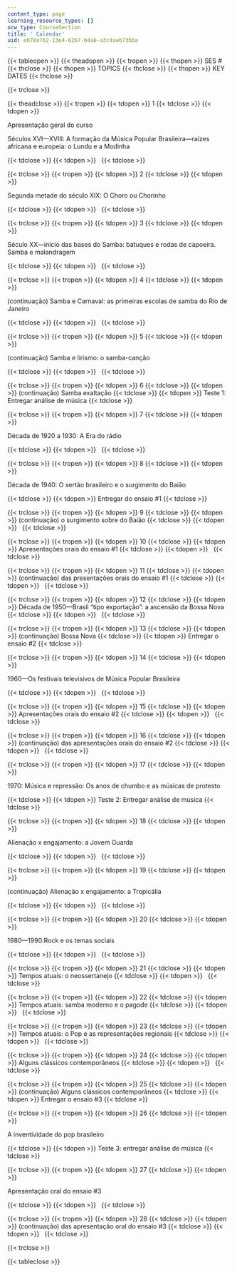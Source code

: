 ```yaml
---
content_type: page
learning_resource_types: []
ocw_type: CourseSection
title: ' Calendar'
uid: eb70a762-13e4-6267-b4a6-a3c4aeb73bba
---
```


  
{{< tableopen >}}
{{< theadopen >}}
{{< tropen >}}
{{< thopen >}}
SES #
{{< thclose >}}
{{< thopen >}}
TOPICS
{{< thclose >}}
{{< thopen >}}
KEY DATES
{{< thclose >}}

{{< trclose >}}

{{< theadclose >}}
{{< tropen >}}
{{< tdopen >}}
1
{{< tdclose >}}
{{< tdopen >}}


Apresentação geral do curso

Séculos XVI—XVIII: A formação da Música Popular Brasileira—raízes africana e europeia: o Lundu e a Modinha


{{< tdclose >}}
{{< tdopen >}}
 
{{< tdclose >}}

{{< trclose >}}
{{< tropen >}}
{{< tdopen >}}
2
{{< tdclose >}}
{{< tdopen >}}


Segunda metade do século XIX: O Choro ou Chorinho


{{< tdclose >}}
{{< tdopen >}}
 
{{< tdclose >}}

{{< trclose >}}
{{< tropen >}}
{{< tdopen >}}
3
{{< tdclose >}}
{{< tdopen >}}


Século XX—início das bases do Samba: batuques e rodas de capoeira. Samba e malandragem


{{< tdclose >}}
{{< tdopen >}}
 
{{< tdclose >}}

{{< trclose >}}
{{< tropen >}}
{{< tdopen >}}
4
{{< tdclose >}}
{{< tdopen >}}


(continuação) Samba e Carnaval: as primeiras escolas de samba do Rio de Janeiro


{{< tdclose >}}
{{< tdopen >}}
 
{{< tdclose >}}

{{< trclose >}}
{{< tropen >}}
{{< tdopen >}}
5
{{< tdclose >}}
{{< tdopen >}}


(continuação) Samba e lirismo: o samba-canção


{{< tdclose >}}
{{< tdopen >}}
 
{{< tdclose >}}

{{< trclose >}}
{{< tropen >}}
{{< tdopen >}}
6
{{< tdclose >}}
{{< tdopen >}}
(continuação) Samba exaltação
{{< tdclose >}}
{{< tdopen >}}
Teste 1: Entregar análise de música
{{< tdclose >}}

{{< trclose >}}
{{< tropen >}}
{{< tdopen >}}
7
{{< tdclose >}}
{{< tdopen >}}


Década de 1920 a 1930: A Era do rádio


{{< tdclose >}}
{{< tdopen >}}
 
{{< tdclose >}}

{{< trclose >}}
{{< tropen >}}
{{< tdopen >}}
8
{{< tdclose >}}
{{< tdopen >}}


Década de 1940: O sertão brasileiro e o surgimento do Baião


{{< tdclose >}}
{{< tdopen >}}
Entregar do ensaio #1
{{< tdclose >}}

{{< trclose >}}
{{< tropen >}}
{{< tdopen >}}
9
{{< tdclose >}}
{{< tdopen >}}
(continuação) o surgimento sobre do Baião
{{< tdclose >}}
{{< tdopen >}}
 
{{< tdclose >}}

{{< trclose >}}
{{< tropen >}}
{{< tdopen >}}
10
{{< tdclose >}}
{{< tdopen >}}
Apresentações orais do ensaio #1
{{< tdclose >}}
{{< tdopen >}}
 
{{< tdclose >}}

{{< trclose >}}
{{< tropen >}}
{{< tdopen >}}
11
{{< tdclose >}}
{{< tdopen >}}
(continuação) das presentações orais do ensaio #1
{{< tdclose >}}
{{< tdopen >}}
 
{{< tdclose >}}

{{< trclose >}}
{{< tropen >}}
{{< tdopen >}}
12
{{< tdclose >}}
{{< tdopen >}}
Década de 1950—Brasil “tipo exportação”: a ascensão da Bossa Nova
{{< tdclose >}}
{{< tdopen >}}
 
{{< tdclose >}}

{{< trclose >}}
{{< tropen >}}
{{< tdopen >}}
13
{{< tdclose >}}
{{< tdopen >}}
(continuação) Bossa Nova
{{< tdclose >}}
{{< tdopen >}}
Entregar o ensaio #2
{{< tdclose >}}

{{< trclose >}}
{{< tropen >}}
{{< tdopen >}}
14
{{< tdclose >}}
{{< tdopen >}}


1960—Os festivais televisivos de Música Popular Brasileira


{{< tdclose >}}
{{< tdopen >}}
 
{{< tdclose >}}

{{< trclose >}}
{{< tropen >}}
{{< tdopen >}}
15
{{< tdclose >}}
{{< tdopen >}}
Apresentações orais do ensaio #2
{{< tdclose >}}
{{< tdopen >}}
 
{{< tdclose >}}

{{< trclose >}}
{{< tropen >}}
{{< tdopen >}}
16
{{< tdclose >}}
{{< tdopen >}}
(continuação) das apresentações orais do ensaio #2
{{< tdclose >}}
{{< tdopen >}}
 
{{< tdclose >}}

{{< trclose >}}
{{< tropen >}}
{{< tdopen >}}
17
{{< tdclose >}}
{{< tdopen >}}


1970: Música e repressão: Os anos de chumbo e as músicas de protesto


{{< tdclose >}}
{{< tdopen >}}
Teste 2: Entregar análise de música
{{< tdclose >}}

{{< trclose >}}
{{< tropen >}}
{{< tdopen >}}
18
{{< tdclose >}}
{{< tdopen >}}


Alienação x engajamento: a Jovem Guarda


{{< tdclose >}}
{{< tdopen >}}
 
{{< tdclose >}}

{{< trclose >}}
{{< tropen >}}
{{< tdopen >}}
19
{{< tdclose >}}
{{< tdopen >}}


(continuação) Alienação x engajamento: a Tropicália


{{< tdclose >}}
{{< tdopen >}}
 
{{< tdclose >}}

{{< trclose >}}
{{< tropen >}}
{{< tdopen >}}
20
{{< tdclose >}}
{{< tdopen >}}


1980—1990:Rock e os temas sociais


{{< tdclose >}}
{{< tdopen >}}
 
{{< tdclose >}}

{{< trclose >}}
{{< tropen >}}
{{< tdopen >}}
21
{{< tdclose >}}
{{< tdopen >}}
Tempos atuais: o neossertanejo
{{< tdclose >}}
{{< tdopen >}}
 
{{< tdclose >}}

{{< trclose >}}
{{< tropen >}}
{{< tdopen >}}
22
{{< tdclose >}}
{{< tdopen >}}
Tempos atuais: samba moderno e o pagode
{{< tdclose >}}
{{< tdopen >}}
 
{{< tdclose >}}

{{< trclose >}}
{{< tropen >}}
{{< tdopen >}}
23
{{< tdclose >}}
{{< tdopen >}}
Tempos atuais: o Pop e as representações regionais
{{< tdclose >}}
{{< tdopen >}}
 
{{< tdclose >}}

{{< trclose >}}
{{< tropen >}}
{{< tdopen >}}
24
{{< tdclose >}}
{{< tdopen >}}
Alguns clássicos contemporâneos
{{< tdclose >}}
{{< tdopen >}}
 
{{< tdclose >}}

{{< trclose >}}
{{< tropen >}}
{{< tdopen >}}
25
{{< tdclose >}}
{{< tdopen >}}
(continuação) Alguns clássicos contemporâneos
{{< tdclose >}}
{{< tdopen >}}
Entregar o ensaio #3
{{< tdclose >}}

{{< trclose >}}
{{< tropen >}}
{{< tdopen >}}
26
{{< tdclose >}}
{{< tdopen >}}


A inventividade do pop brasileiro


{{< tdclose >}}
{{< tdopen >}}
Teste 3: entregar análise de música
{{< tdclose >}}

{{< trclose >}}
{{< tropen >}}
{{< tdopen >}}
27
{{< tdclose >}}
{{< tdopen >}}


Apresentação oral do ensaio #3


{{< tdclose >}}
{{< tdopen >}}
 
{{< tdclose >}}

{{< trclose >}}
{{< tropen >}}
{{< tdopen >}}
28
{{< tdclose >}}
{{< tdopen >}}
(continuação) das apresentação oral do ensaio #3
{{< tdclose >}}
{{< tdopen >}}
 
{{< tdclose >}}

{{< trclose >}}

{{< tableclose >}}